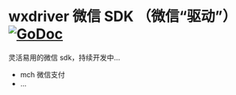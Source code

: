# wxdriver 微信 SDK （微信“驱动”）[![GoDoc](https://godoc.org/github.com/huangjunwen/wxdriver?status.svg)](https://godoc.org/github.com/huangjunwen/wxdriver)

灵活易用的微信 sdk，持续开发中...

- mch 微信支付
- ...
